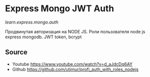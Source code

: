 # Express Mongo JWT Auth
*learn.express.mongo.auth*

Продвинутая авторизация на NODE JS. Роли пользователя node js express mongodb. JWT token, bcrypt

## Source
- Youtube https://www.youtube.com/watch?v=d_aJdcDq6AY
- Github https://github.com/utimur/profi_auth_with_roles_nodejs

